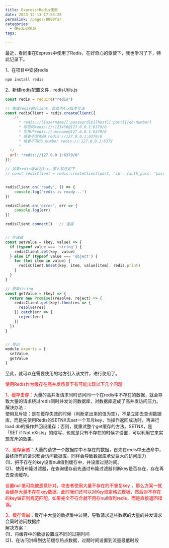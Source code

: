 ```yaml
---
title: Express+Redis使用
date: 2023-12-13 17:55:28
permalink: /pages/8080fa/
categories:
  - 《Redis》笔记
tags:
  - 
---
```

最近，看同事在Express中使用了Redis，在好奇心的驱使下，我也学习了下，特此记录下。

1、在项目中安装redis
```js
npm install redis
```

2、新建redis配置文件，redisUtils.js
```js
const redis = require("redis")

// 生成redis的client，此处为4.x版本写法
const redisClient = redis.createClient({
	/* 
	  * redis://[[username][:password]@][host][:port][/db-number]
	  * 写密码redis://:123456@127.0.0.1:6379/0 
	  * 写用户redis://uername@127.0.0.1:6379/0  
	  * 或者不写密码 redis://127.0.0.1:6379/0
	  * 或者不写db_number redis://:127.0.0.1:6379
	  * 
  */
  url: "redis://127.0.0.1:6379/0"
});

// 如果redis版本为3.x，那么写法如下
// const redisClient = redis.createClient(port, 'ip', {auth_pass: "password"})


redisClient.on('ready', () => {
    console.log('redis is ready...')
})

redisClient.on('error', err => {
    console.log(err)
})

redisClient.connect()   // 连接


// 存储值
const setValue = (key, value) => {
  if (typeof value === 'string') {
    redisClient.set(key, value)
  } else if (typeof value === 'object') {
    for (let item in value) {
      redisClient.hmset(key, item, value[item], redis.print)
    }
  }
}

// 获取string
const getValue = (key) => {
  return new Promise((resolve, reject) => {
    redisClient.get(key).then(res => {
      resolve(res)
    }).catch(err => {
      reject(err)
    })
  })
}


// 导出
module.exports = {
  setValue,
  getValue
}


```

至此，就可以在需要使用的地方引入该文件，进行使用了。

<p style="color:red">使用Redis作为缓存在高并发场景下有可能出现以下几个问题</p>

<span style="color:red">1、缓存击穿：</span>大量的高并发请求同时访问同一个在redis中不存在的数据，就会导致大量的请求绕过redis同时并发访问数据库，对数据库造成了高并发访问压力。<br>
解决办法：<br>
使用互斥锁：是在缓存失效的时候（判断拿出来的值为空），不是立即去查询数据库，而是先使用Redis的SETNX去set一个互斥key，当操作返回成功时，再进行load db的操作并回设缓存；否则，就重试整个get缓存的方法。SETNX，是「SET if Not eXists」的缩写，也就是只有不存在的时候才设置，可以利用它来实现互斥的效果。

<span style="color:red">2、缓存穿透：</span>大量的请求一个数据库中不存在的数据，首先在redis中无法命中，最终所有的请求都会访问数据库，同样会导致数据库承受巨大的访问压力<br>
(1)、把不存在的key设置null值到缓存中，并设置过期时间。<br>
(2)、使用布隆过滤器，在查询缓存前先通过布隆过滤器判断key是否存在，存在再去查询缓存。
<p style="color:red">设置null值可能被恶意针对，攻击者使用大量不存在的不重复key ，那么方案一就会缓存大量不存在key数据。此时我们还可以对Key规定格式模板，然后对不存在的key做正则规范匹配，如果完全不符合就不用存null值到redis，而是直接返回错误。</p>


<span style="color:red">3、缓存雪崩：</span>缓存中大量的数据集中过期，导致请求这些数据的大量的并发请求会同时访问数据库<br>
解决方案：<br>
(1)、将缓存中的数据设置成不同的过期时间<br>
(2)、在访问洪峰到达前缓存热点数据，过期时间设置到流量最低时段